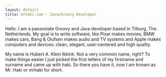 ```yaml
---
layout: default
title: mrhaki.com - Java/Groovy Developer
---
```


Hello. I am a passoniate Groovy and Java developer based in Tilburg, The Netherlands.
My goal is to write software, like Pixar makes movies, BMW makes cars,
Bang & Olufsen makes audio and TV systems and Apple makes computers and devices:
clean, elegant, user-centered and high quality.

My name is Hubert A. Klein Ikkink. Not a very common name, right?
To make things easier I just picked the first letters of my firstname and surname
and came up with haki. So there you have it, now I am known as Mr. Haki or mrhaki for short.
